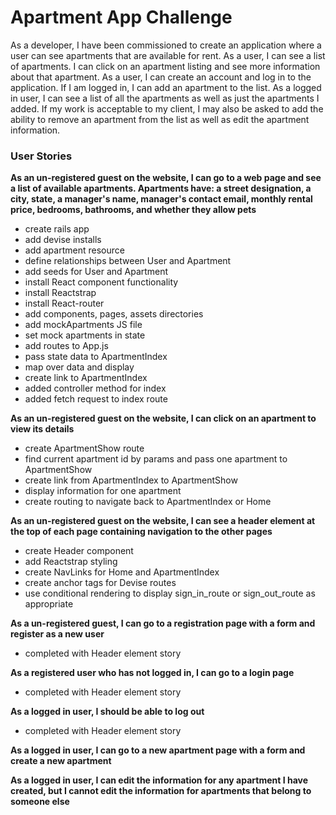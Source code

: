 # Apartment App Challenge
As a developer, I have been commissioned to create an application where a user can see apartments that are available for rent. As a user, I can see a list of apartments. I can click on an apartment listing and see more information about that apartment. As a user, I can create an account and log in to the application. If I am logged in, I can add an apartment to the list. As a logged in user, I can see a list of all the apartments as well as just the apartments I added. If my work is acceptable to my client, I may also be asked to add the ability to remove an apartment from the list as well as edit the apartment information.

### User Stories
**As an un-registered guest on the website, I can go to a web page and see a list of available apartments. Apartments have: a street designation, a city, state, a manager's name, manager's contact email, monthly rental price, bedrooms, bathrooms, and whether they allow pets**
- create rails app
- add devise installs
- add apartment resource
- define relationships between User and Apartment
- add seeds for User and Apartment
- install React component functionality
- install Reactstrap
- install React-router
- add components, pages, assets directories
- add mockApartments JS file
- set mock apartments in state
- add routes to App.js
- pass state data to ApartmentIndex
- map over data and display
- create link to ApartmentIndex
- added controller method for index
- added fetch request to index route

**As an un-registered guest on the website, I can click on an apartment to view its details**
- create ApartmentShow route
- find current apartment id by params and pass one apartment to ApartmentShow
- create link from ApartmentIndex to ApartmentShow
- display information for one apartment
- create routing to navigate back to ApartmentIndex or Home

**As an un-registered guest on the website, I can see a header element at the top of each page containing navigation to the other pages**
- create Header component
- add Reactstrap styling
- create NavLinks for Home and ApartmentIndex
- create anchor tags for Devise routes
- use conditional rendering to display sign_in_route or sign_out_route as appropriate

**As a un-registered guest, I can go to a registration page with a form and register as a new user**
- completed with Header element story

**As a registered user who has not logged in, I can go to a login page**
- completed with Header element story

**As a logged in user, I should be able to log out**
- completed with Header element story

**As a logged in user, I can go to a new apartment page with a form and create a new apartment**

**As a logged in user, I can edit the information for any apartment I have created, but I cannot edit the information for apartments that belong to someone else**
